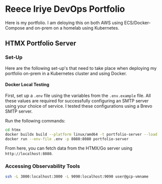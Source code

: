 # Reece Iriye DevOps Portfolio

Here is my portfolio. I am deloying this on both AWS using ECS/Docker-Compose and on-prem on a homelab using Kubernetes.

## HTMX Portfolio Server

### Set-Up

Here are the following set-up's that need to take place when deploying my portfolio on-prem in a Kubernetes cluster and using Docker.

#### Docker Local Testing

First, set up a `.env` file using the variables from the `.env.example` file. All these values are required for successfully configuring an SMTP server using your choice of service. I tested these configurations using a Brevo SMTP server.

Run the following commands:

```bash
cd htmx
docker buildx build --platform linux/amd64 -t portfolio-server --load .
docker run --env-file .env -p 8080:8080 portfolio-server
```

From here, you can fetch data from the HTMX/Go server using `http://localhost:8080`.

### Accessing Observability Tools

```bash
ssh -L 3000:localhost:3000 -L 9090:localhost:9090 user@gcp-vmname
```

